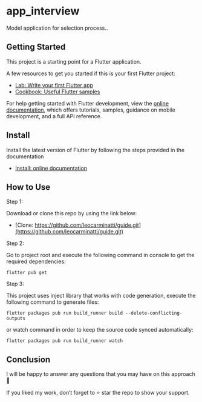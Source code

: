 # app_interview

Model application for selection process..

## Getting Started

This project is a starting point for a Flutter application.

A few resources to get you started if this is your first Flutter project:

- [Lab: Write your first Flutter app](https://docs.flutter.dev/get-started/codelab)
- [Cookbook: Useful Flutter samples](https://docs.flutter.dev/cookbook)

For help getting started with Flutter development, view the
[online documentation](https://docs.flutter.dev/), which offers tutorials,
samples, guidance on mobile development, and a full API reference.

## Install

Install the latest version of Flutter by following the steps provided in the documentation

- [Install: online documentation](https://docs.flutter.dev/get-started/install)

## How to Use

Step 1:

Download or clone this repo by using the link below:

- [Clone: https://github.com/leocarminatti/guide.git](https://github.com/leocarminatti/guide.git)

Step 2:

Go to project root and execute the following command in console to get the required dependencies:

```
flutter pub get 
```

Step 3:

This project uses inject library that works with code generation, execute the following command to generate files:

```
flutter packages pub run build_runner build --delete-conflicting-outputs
```

or watch command in order to keep the source code synced automatically:

```
flutter packages pub run build_runner watch
```


## Conclusion

I will be happy to answer any questions that you may have on this approach 🙂

If you liked my work, don’t forget to ⭐ star the repo to show your support.


